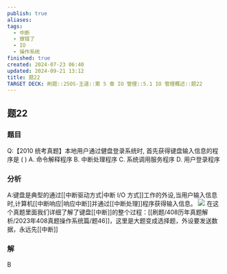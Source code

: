 ```yaml
---
publish: true
aliases: 
tags:
  - 中断
  - 做错了
  - IO
  - 操作系统
finished: true
created: 2024-07-23 06:40
updated: 2024-09-21 13:12
title: 题22
TARGET DECK: 刷题::25OS-王道::第 5 章 IO 管理::5.1 IO 管理概述::题22
---
```

## 题22
### 题目
Q:【2010 统考真题】本地用户通过健盘登录系统时, 首先获得键盘输入信息的程序是 ( )
A. 命令解释程序 B. 中断处理程序 C. 系统调用服务程序 D. 用户登录程序
### 分析
A:键盘是典型的通过[[中断驱动方式|中断 I/O 方式]]工作的外设,当用户输入信息时,计算机[[中断响应|响应中断]]并通过[[中断处理]]程序获得输入信息。
![](https://img.hwenyi.tech/202408042032136.webp)
在这个真题里面我们详细了解了键盘[[中断]]的整个过程：[[刷题/408历年真题解析/2023年408真题操作系统篇/题46]]，这里是大题变成选择题，外设要发送数据，永远先[[中断]]
### 解
B

